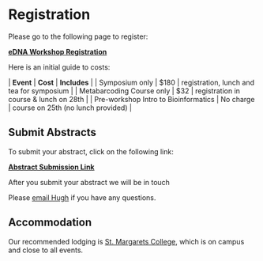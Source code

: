 # Registration

Please go to the following page to register:

[**eDNA Workshop Registration**](https://events.humanitix.co.nz/environmental-dna-workshop)

Here is an initial guide to costs:

| **Event** | **Cost** | **Includes** |
| Symposium only | $180 | registration, lunch and tea for symposium |
| Metabarcoding Course only | $32 | registration in course & lunch on 28th |
| Pre-workshop Intro to Bioinformatics | No charge | course on 25th (no lunch provided) |

## Submit Abstracts

To submit your abstract, click on the following link:

[**Abstract Submission Link**](https://easychair.org/conferences/?conf=edna2019)

After you submit your abstract we will be in touch

Please [email Hugh](mailto:hugh.cross@otago.ac.nz) if you have any questions.

## Accommodation

Our recommended lodging is [St. Margarets College](https://stmargarets.college/conference/accommodation/), which is on campus and close to all events.

